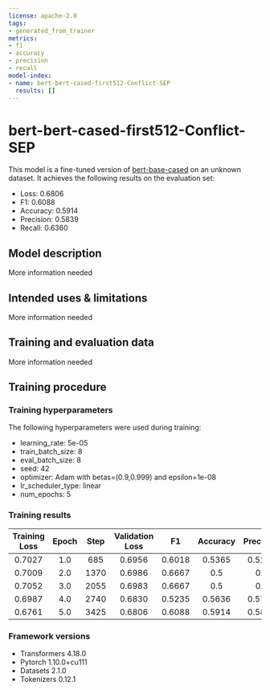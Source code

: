 ```yaml
---
license: apache-2.0
tags:
- generated_from_trainer
metrics:
- f1
- accuracy
- precision
- recall
model-index:
- name: bert-bert-cased-first512-Conflict-SEP
  results: []
---
```


<!-- This model card has been generated automatically according to the information the Trainer had access to. You
should probably proofread and complete it, then remove this comment. -->

# bert-bert-cased-first512-Conflict-SEP

This model is a fine-tuned version of [bert-base-cased](https://huggingface.co/bert-base-cased) on an unknown dataset.
It achieves the following results on the evaluation set:
- Loss: 0.6806
- F1: 0.6088
- Accuracy: 0.5914
- Precision: 0.5839
- Recall: 0.6360

## Model description

More information needed

## Intended uses & limitations

More information needed

## Training and evaluation data

More information needed

## Training procedure

### Training hyperparameters

The following hyperparameters were used during training:
- learning_rate: 5e-05
- train_batch_size: 8
- eval_batch_size: 8
- seed: 42
- optimizer: Adam with betas=(0.9,0.999) and epsilon=1e-08
- lr_scheduler_type: linear
- num_epochs: 5

### Training results

| Training Loss | Epoch | Step | Validation Loss | F1     | Accuracy | Precision | Recall |
|:-------------:|:-----:|:----:|:---------------:|:------:|:--------:|:---------:|:------:|
| 0.7027        | 1.0   | 685  | 0.6956          | 0.6018 | 0.5365   | 0.5275    | 0.7003 |
| 0.7009        | 2.0   | 1370 | 0.6986          | 0.6667 | 0.5      | 0.5       | 1.0    |
| 0.7052        | 3.0   | 2055 | 0.6983          | 0.6667 | 0.5      | 0.5       | 1.0    |
| 0.6987        | 4.0   | 2740 | 0.6830          | 0.5235 | 0.5636   | 0.5764    | 0.4795 |
| 0.6761        | 5.0   | 3425 | 0.6806          | 0.6088 | 0.5914   | 0.5839    | 0.6360 |


### Framework versions

- Transformers 4.18.0
- Pytorch 1.10.0+cu111
- Datasets 2.1.0
- Tokenizers 0.12.1
